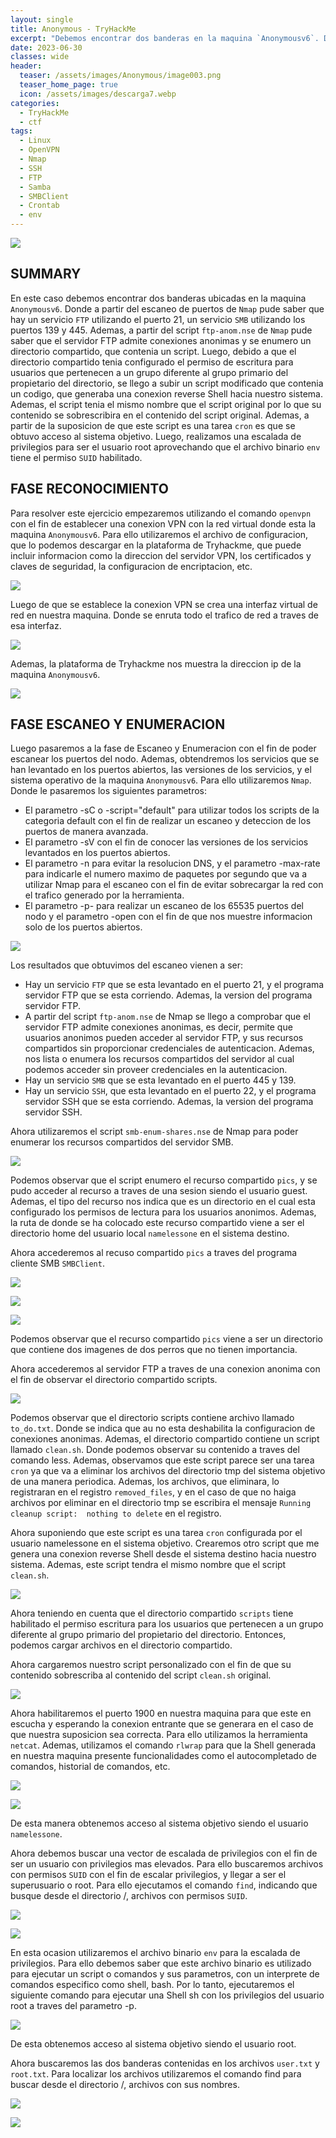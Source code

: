 ```yaml
---
layout: single
title: Anonymous - TryHackMe
excerpt: "Debemos encontrar dos banderas en la maquina `Anonymousv6`. Donde a partir del escaneo de puertos de `Nmap` pude saber que hay un servicio `FTP` y un servicio `SMB`. Ademas, a partir del script `ftp-anom.nse` pude saber que el servidor FTP admite conexiones anonimas y se enumero un directorio compartido. Luego, debido a que el directorio compartido tenia configurado el permiso de escritura para usuarios que pertenecen a un grupo diferente al grupo primario del propietario del directorio, se llego a subir un script modificado que contenia un codigo, que generaba una conexion reverse Shell hacia nuestro sistema. Ademas, el script tenia el mismo nombre que el script original por lo que su contenido se sobrescribira en el contenido del script original. Ademas, a partir de la suposicion de que este script es una tarea `cron` es que se obtuvo acceso al sistema objetivo. Luego, realizamos una escalada de privilegios para ser el usuario root aprovechando que el archivo binario `env` tiene el permiso `SUID` habilitado."
date: 2023-06-30
classes: wide
header:
  teaser: /assets/images/Anonymous/image003.png
  teaser_home_page: true
  icon: /assets/images/descarga7.webp
categories:
  - TryHackMe
  - ctf
tags:
  - Linux  
  - OpenVPN
  - Nmap
  - SSH
  - FTP
  - Samba
  - SMBClient
  - Crontab
  - env
---
```


![](/assets/images/Anonymous/image001.png)

## SUMMARY

En este caso debemos encontrar dos banderas ubicadas en la maquina `Anonymousv6`. Donde a partir del escaneo de puertos de `Nmap` pude saber que hay un servicio `FTP` utilizando el puerto 21, un servicio `SMB` utilizando los puertos 139 y 445. Ademas, a partir del script `ftp-anom.nse` de `Nmap` pude saber que el servidor FTP admite conexiones anonimas y se enumero un directorio compartido, que contenia un script. Luego, debido a que el directorio compartido tenia configurado el permiso de escritura para usuarios que pertenecen a un grupo diferente al grupo primario del propietario del directorio, se llego a subir un script modificado que contenia un codigo, que generaba una conexion reverse Shell hacia nuestro sistema. Ademas, el script tenia el mismo nombre que el script original por lo que su contenido se sobrescribira en el contenido del script original. Ademas, a partir de la suposicion de que este script es una tarea `cron` es que se obtuvo acceso al sistema objetivo. Luego, realizamos una escalada de privilegios para ser el usuario root aprovechando que el archivo binario `env` tiene el permiso `SUID` habilitado.

## FASE RECONOCIMIENTO

Para resolver este ejercicio empezaremos utilizando el comando `openvpn` con el fin de establecer una conexion VPN con la red virtual donde esta la maquina `Anonymousv6`. Para ello utilizaremos el archivo de configuracion, que lo podemos descargar en la plataforma de Tryhackme, que puede incluir informacion como la direccion del servidor VPN, los certificados y claves de seguridad, la configuracion de encriptacion, etc.

![](/assets/images/Anonymous/image005.png)

Luego de que se establece la conexion VPN se crea una interfaz virtual de red en nuestra maquina. Donde se enruta todo el trafico de red a traves de esa interfaz. 

![](/assets/images/Anonymous/image007.png)

Ademas, la plataforma de Tryhackme nos muestra la direccion ip de la maquina `Anonymousv6`.

![](/assets/images/Anonymous/image009.png)
## FASE ESCANEO Y ENUMERACION
Luego pasaremos a la fase de Escaneo y Enumeracion con el fin de poder escanear los puertos del nodo. Ademas, obtendremos los servicios que se han levantado en los puertos abiertos, las versiones de los servicios, y el sistema operativo de la maquina `Anonymousv6`. Para ello utilizaremos `Nmap`. Donde le pasaremos los siguientes parametros:
- El parametro -sC o -script="default" para utilizar todos los scripts de la categoria default con el fin de realizar un escaneo y deteccion de los puertos de manera avanzada.
- El parametro -sV con el fin de conocer las versiones de los servicios levantados en los puertos abiertos.
- El parametro -n para evitar la resolucion DNS, y el parametro -max-rate para indicarle el numero maximo de paquetes por segundo que va a utilizar Nmap para el escaneo con el fin de evitar sobrecargar la red con el trafico generado por la herramienta.
- El parametro -p- para realizar un escaneo de los 65535 puertos del nodo y el parametro -open con el fin de que nos muestre informacion solo de los puertos abiertos.

![](/assets/images/Anonymous/image011.png)

Los resultados que obtuvimos del escaneo vienen a ser:
* Hay un servicio `FTP` que se esta levantado en el puerto 21, y el programa servidor FTP que se esta corriendo. Ademas, la version del programa servidor FTP.
* A partir del script `ftp-anom.nse` de Nmap se llego a comprobar que el servidor FTP admite conexiones anonimas, es decir, permite que usuarios anonimos pueden acceder al servidor FTP, y sus recursos compartidos sin proporcionar credenciales de autenticacion. Ademas, nos lista o enumera los recursos compartidos del servidor al cual podemos acceder sin proveer credenciales en la autenticacion.
* Hay un servicio `SMB` que se esta levantado en el puerto 445 y 139.
* Hay un servicio `SSH`, que esta levantado en el puerto 22, y el programa servidor SSH que se esta corriendo. Ademas, la version del programa servidor SSH.

Ahora utilizaremos el script `smb-enum-shares.nse` de Nmap para poder enumerar los recursos compartidos del servidor SMB.

![](/assets/images/Anonymous/image013.png)

Podemos observar que el script enumero el recurso compartido `pics`, y se pudo acceder al recurso a traves de una sesion siendo el usuario guest. Ademas, el tipo del recurso nos indica que es un directorio en el cual esta configurado los permisos de lectura para los usuarios anonimos. Ademas, la ruta de donde se ha colocado este recurso compartido viene a ser el directorio home del usuario local `namelessone` en el sistema destino.

Ahora accederemos al recuso compartido `pics` a traves del programa cliente SMB `SMBClient`.

![](/assets/images/Anonymous/image015.png)

![](/assets/images/Anonymous/image017.png)

![](/assets/images/Anonymous/image019.png)

Podemos observar que el recurso compartido `pics` viene a ser un directorio que contiene dos imagenes de dos perros que no tienen importancia.

Ahora accederemos al servidor FTP a traves de una conexion anonima con el fin de observar el directorio compartido scripts. 

![](/assets/images/Anonymous/image021.png)

Podemos observar que el directorio scripts contiene archivo llamado `to_do.txt`. Donde se indica que au no esta deshabilita la configuracion de conexiones anonimas. Ademas, el directorio compartido contiene un script llamado `clean.sh`. Donde podemos observar su contenido a traves del comando less. Ademas, observamos que este script parece ser una tarea `cron` ya que va a eliminar los archivos del directorio tmp del sistema objetivo de una manera periodica. Ademas, los archivos, que eliminara, lo registraran en el registro `removed_files`, y en el caso de que no haiga archivos por eliminar en el directorio tmp se escribira el mensaje `Running cleanup script:  nothing to delete` en el registro.

Ahora suponiendo que este script es una tarea `cron` configurada por el usuario namelessone en el sistema objetivo. Crearemos otro script que me genera una conexion reverse Shell desde el sistema destino hacia nuestro sistema. Ademas, este script tendra el mismo nombre que el script `clean.sh`.

![](/assets/images/Anonymous/image023.png)

Ahora teniendo en cuenta que el directorio compartido `scripts` tiene habilitado el permiso escritura para los usuarios que pertenecen a un grupo diferente al grupo primario del propietario del directorio. Entonces, podemos cargar archivos en el directorio compartido. 

Ahora cargaremos nuestro script personalizado con el fin de que su contenido sobrescriba al contenido del script `clean.sh` original.

![](/assets/images/Anonymous/image025.png)

Ahora habilitaremos el puerto 1900 en nuestra maquina para que este en escucha y esperando la conexion entrante que se generara en el caso de que nuestra suposicion sea correcta. Para ello utilizamos la herramienta `netcat`. Ademas, utilizamos el comando `rlwrap` para que la Shell generada en nuestra maquina presente funcionalidades como el autocompletado de comandos, historial de comandos, etc.

![](/assets/images/Anonymous/image027.png)

![](/assets/images/Anonymous/image029.png)

De esta manera obtenemos acceso al sistema objetivo siendo el usuario `namelessone`. 

Ahora debemos buscar una vector de escalada de privilegios con el fin de ser un usuario con privilegios mas elevados. Para ello buscaremos archivos con permisos `SUID` con el fin de escalar privilegios, y llegar a ser el superusuario o root. Para ello ejecutamos el comando `find`, indicando que busque desde el directorio /, archivos con permisos `SUID`.

![](/assets/images/Anonymous/image031.png)

![](/assets/images/Anonymous/image035.png)

En esta ocasion utilizaremos el archivo binario `env` para la escalada de privilegios. Para ello debemos saber que este archivo binario es utilizado para ejecutar un script o comandos y sus parametros, con un interprete de comandos especifico como shell, bash. Por lo tanto, ejecutaremos el siguiente comando para ejecutar una Shell sh con los privilegios del usuario root a traves del parametro -p.

![](/assets/images/Anonymous/image037.png)

De esta obtenemos acceso al sistema objetivo siendo el usuario root.
 
Ahora buscaremos las dos banderas contenidas en los archivos `user.txt` y `root.txt`. Para localizar los archivos utilizaremos el comando find para buscar desde el directorio /, archivos 
con sus nombres.

![](/assets/images/Anonymous/image039.png)

![](/assets/images/Anonymous/image041.png)





 















 
 
 
 
 
 
 
 
 
 
 
 
 
 
 
 
 
 
 
 
 

 
 

 
 
 
 
 
 
 
 
 
 
 
 
 
 
 
 
 




































